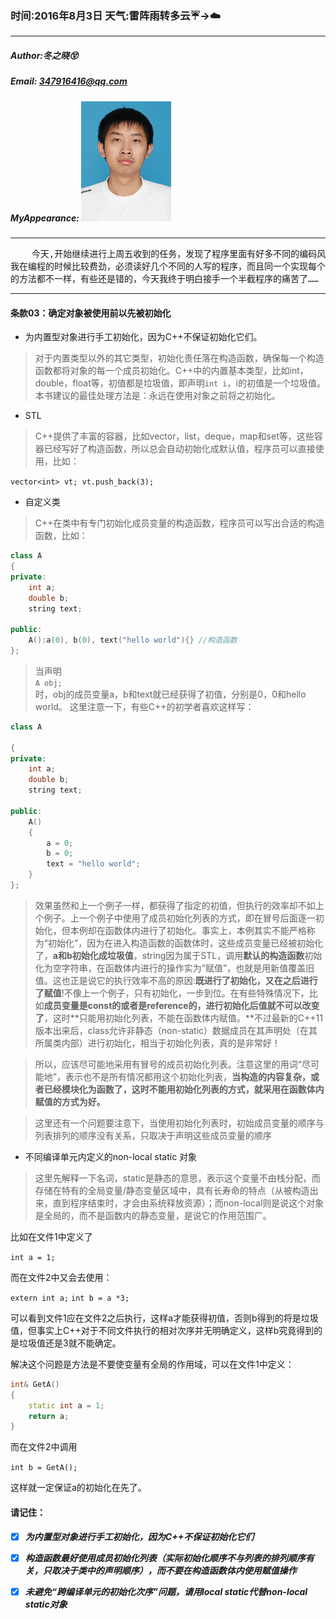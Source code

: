 ### 时间:2016年8月3日 天气:雷阵雨转多云:umbrella:->:cloud:
-----
#####   Author:冬之晓:dizzy_face:
#####   Email: 347916416@qq.com
#####   MyAppearance: ![MyAppearance](../MyPicture.JPG "我的头像")
----------

<pre>
    今天,开始继续进行上周五收到的任务，发现了程序里面有好多不同的编码风格，让
我在编程的时候比较费劲，必须读好几个不同的人写的程序，而且同一个实现每个人用
的方法都不一样，有些还是错的，今天我终于明白接手一个半截程序的痛苦了……
</pre>

---------

#### 条款03：确定对象被使用前以先被初始化

- 为内置型对象进行手工初始化，因为C\+\+不保证初始化它们。

>对于内置类型以外的其它类型，初始化责任落在构造函数，确保每一个构造函数都将对象的每一个成员初始化。C\+\+中的内置基本类型，比如int，double，float等，初值都是垃圾值，即声明`int i`，i的初值是一个垃圾值。本书建议的最佳处理方法是：永远在使用对象之前将之初始化。
- STL

>C++提供了丰富的容器，比如vector，list，deque，map和set等，这些容器已经写好了构造函数，所以总会自动初始化成默认值，程序员可以直接使用，比如：

`vector<int> vt; vt.push_back(3);`

- 自定义类

>C++在类中有专门初始化成员变量的构造函数，程序员可以写出合适的构造函数，比如：

```C++
class A
{
private:
    int a;
    double b;
    string text;
  
public:
    A():a(0), b(0), text("hello world"){} //构造函数
};
```

>当声明  
`A obj;`  
时，obj的成员变量a，b和text就已经获得了初值，分别是0，0和hello world。
这里注意一下，有些C++的初学者喜欢这样写：

```C++
class A

{
private:
    int a;
    double b;
    string text;

public:
    A()
    {
        a = 0;
        b = 0;
        text = "hello world";
    }
};
```

>效果虽然和上一个例子一样，都获得了指定的初值，但执行的效率却不如上个例子。上一个例子中使用了成员初始化列表的方式，即在冒号后面逐一初始化，但本例却在函数体内进行了初始化。事实上，本例其实不能严格称为“初始化”，因为在进入构造函数的函数体时，这些成员变量已经被初始化了，**a和b初始化成垃圾值**，string因为属于STL，调用**默认的构造函数**初始化为空字符串，在函数体内进行的操作实为“赋值”，也就是用新值覆盖旧值。这也正是说它的执行效率不高的原因:**既进行了初始化，又在之后进行了赋值**!不像上一个例子，只有初始化，一步到位。在有些特殊情况下，比如**成员变量是const的或者是reference的，进行初始化后值就不可以改变了**，这时**只能用初始化列表，不能在函数体内赋值。**不过最新的C++11版本出来后，class允许非静态（non-static）数据成员在其声明处（在其所属类内部）进行初始化，相当于初始化列表，真的是非常好！

>所以，应该尽可能地采用有冒号的成员初始化列表。注意这里的用词“尽可能地”，表示也不是所有情况都用这个初始化列表，**当构造的内容复杂，或者已经模块化为函数了，这时不能用初始化列表的方式，就采用在函数体内赋值的方式为好。**

>这里还有一个问题要注意下，当使用初始化列表时，初始成员变量的顺序与列表排列的顺序没有关系，只取决于声明这些成员变量的顺序

- 不同编译单元内定义的non-local static 对象

>这里先解释一下名词，static是静态的意思，表示这个变量不由栈分配，而存储在特有的全局变量/静态变量区域中，具有长寿命的特点（从被构造出来，直到程序结束时，才会由系统释放资源）；而non-local则是说这个对象是全局的，而不是函数内的静态变量，是说它的作用范围广。

比如在文件1中定义了

`int a = 1;`

而在文件2中又会去使用：

`extern int a;`
`int b = a *3;`

可以看到文件1应在文件2之后执行，这样a才能获得初值，否则b得到的将是垃圾值，但事实上C++对于不同文件执行的相对次序并无明确定义，这样b究竟得到的是垃圾值还是3就不能确定。

解决这个问题是方法是不要使变量有全局的作用域，可以在文件1中定义：

```C++
int& GetA()
{
    static int a = 1;          
    return a;
}
```

而在文件2中调用

`int b = GetA();`

这样就一定保证a的初始化在先了。


#### 请记住：

- [x] ***为内置型对象进行手工初始化，因为C++不保证初始化它们***
- [x] ***构造函数最好使用成员初始化列表（实际初始化顺序不与列表的排列顺序有关，只取决于类中的声明顺序），而不要在构造函数体内使用赋值操作***
- [x] ***未避免“跨编译单元的初始化次序”问题，请用local static代替non-local static对象***

